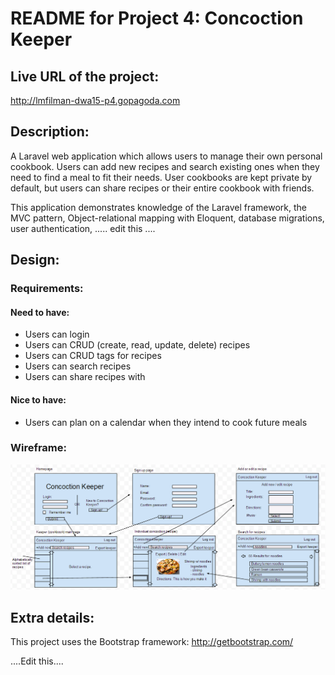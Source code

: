 # README for Project 4: Concoction Keeper
## Live URL of the project:
http://lmfilman-dwa15-p4.gopagoda.com
## Description:
A Laravel web application which allows users to manage their own personal cookbook.  Users can add new recipes and search existing ones when they need to find a meal to fit their needs.  User cookbooks are kept private by default, but users can share recipes or their entire cookbook with friends.

This application demonstrates knowledge of the Laravel framework, the MVC pattern, Object-relational mapping with Eloquent, database migrations, user authentication, ..... edit this ....

## Design:

### Requirements:

#### Need to have:
* Users can login
* Users can CRUD (create, read, update, delete) recipes
* Users can CRUD tags for recipes
* Users can search recipes
* Users can share recipes with 

#### Nice to have:
* Users can plan on a calendar when they intend to cook future meals

### Wireframe:
![](https://github.com/lmfilman/dwa15-p4/blob/master/wireframe_design.png)

## Extra details:
This project uses the Bootstrap framework: http://getbootstrap.com/

....Edit this....